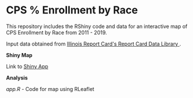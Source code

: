 # CPS % Enrollment by Race

This repository includes the RShiny code and data for an interactive map of CPS Enrollment by Race from 2011 - 2019.

Input data obtained from <a href="https://www.isbe.net/pages/illinois-state-report-card-data.aspx"> Illinois Report Card's Report Card Data Library </a>.

<b>Shiny Map</b>
</p>
Link to <a href = "https://yiningw.shinyapps.io/CPSRaceEnroll/"> Shiny App </a><p><p>

<b>Analysis</b><p>
<i> app.R </i> - Code for map using RLeaflet

